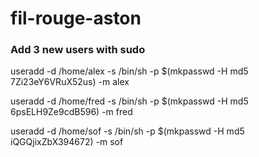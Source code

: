 # fil-rouge-aston

### Add 3 new users with sudo

useradd -d /home/alex -s /bin/sh -p $(mkpasswd -H md5 7Zi23eY6VRuX52us) -m alex

useradd -d /home/fred -s /bin/sh -p $(mkpasswd -H md5 6psELH9Ze9cdB596) -m fred

useradd -d /home/sof -s /bin/sh -p $(mkpasswd -H md5 iQGQjixZbX394672) -m sof